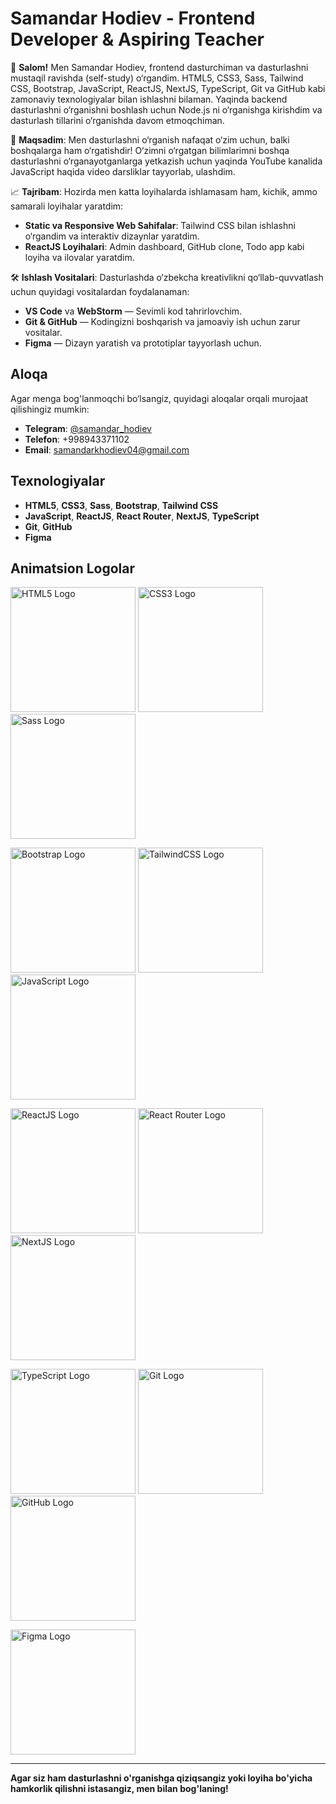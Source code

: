 # Samandar Hodiev - Frontend Developer & Aspiring Teacher

🎉 **Salom!** Men Samandar Hodiev, frontend dasturchiman va dasturlashni mustaqil ravishda (self-study) o‘rgandim. HTML5, CSS3, Sass, Tailwind CSS, Bootstrap, JavaScript, ReactJS, NextJS, TypeScript, Git va GitHub kabi zamonaviy texnologiyalar bilan ishlashni bilaman. Yaqinda backend dasturlashni o‘rganishni boshlash uchun Node.js ni o‘rganishga kirishdim va dasturlash tillarini o‘rganishda davom etmoqchiman.

🚀 **Maqsadim**: Men dasturlashni o‘rganish nafaqat o‘zim uchun, balki boshqalarga ham o‘rgatishdir! O‘zimni o‘rgatgan bilimlarimni boshqa dasturlashni o‘rganayotganlarga yetkazish uchun yaqinda YouTube kanalida JavaScript haqida video darsliklar tayyorlab, ulashdim.

📈 **Tajribam**: Hozirda men katta loyihalarda ishlamasam ham, kichik, ammo samarali loyihalar yaratdim:
- **Static va Responsive Web Sahifalar**: Tailwind CSS bilan ishlashni o‘rgandim va interaktiv dizaynlar yaratdim.
- **ReactJS Loyihalari**: Admin dashboard, GitHub clone, Todo app kabi loyiha va ilovalar yaratdim.

🛠️ **Ishlash Vositalari**: Dasturlashda o‘zbekcha kreativlikni qo‘llab-quvvatlash uchun quyidagi vositalardan foydalanaman:
- **VS Code** va **WebStorm** — Sevimli kod tahrirlovchim.
- **Git & GitHub** — Kodingizni boshqarish va jamoaviy ish uchun zarur vositalar.
- **Figma** — Dizayn yaratish va prototiplar tayyorlash uchun.

## **Aloqa**

Agar menga bog'lanmoqchi bo‘lsangiz, quyidagi aloqalar orqali murojaat qilishingiz mumkin:

- **Telegram**: [@samandar_hodiev](https://t.me/samandar_hodiev)
- **Telefon**: +998943371102
- **Email**: samandarkhodiev04@gmail.com

## **Texnologiyalar**

- **HTML5**, **CSS3**, **Sass**, **Bootstrap**, **Tailwind CSS**
- **JavaScript**, **ReactJS**, **React Router**, **NextJS**, **TypeScript**
- **Git**, **GitHub**
- **Figma**

## **Animatsion Logolar**

<p>
  <img src="https://cdn.jsdelivr.net/npm/simple-icons@v4/icons/html5.svg" width="200px" height="200px" alt="HTML5 Logo">
  <img src="https://cdn.jsdelivr.net/npm/simple-icons@v4/icons/css3.svg" width="200px" height="200px" alt="CSS3 Logo">
  <img src="https://cdn.jsdelivr.net/npm/simple-icons@v4/icons/sass.svg" width="200px" height="200px" alt="Sass Logo">
</p>
<p>
  <img src="https://cdn.jsdelivr.net/npm/simple-icons@v4/icons/bootstrap.svg" width="200px" height="200px" alt="Bootstrap Logo">
  <img src="https://cdn.jsdelivr.net/npm/simple-icons@v4/icons/tailwindcss.svg" width="200px" height="200px" alt="TailwindCSS Logo">
  <img src="https://cdn.jsdelivr.net/npm/simple-icons@v4/icons/javascript.svg" width="200px" height="200px" alt="JavaScript Logo">
</p>
<p>
  <img src="https://cdn.jsdelivr.net/npm/simple-icons@v4/icons/react.svg" width="200px" height="200px" alt="ReactJS Logo">
  <img src="https://cdn.jsdelivr.net/npm/simple-icons@v4/icons/reactrouter.svg" width="200px" height="200px" alt="React Router Logo">
  <img src="https://cdn.jsdelivr.net/npm/simple-icons@v4/icons/nextdotjs.svg" width="200px" height="200px" alt="NextJS Logo">
</p>
<p>
  <img src="https://cdn.jsdelivr.net/npm/simple-icons@v4/icons/typescript.svg" width="200px" height="200px" alt="TypeScript Logo">
  <img src="https://cdn.jsdelivr.net/npm/simple-icons@v4/icons/git.svg" width="200px" height="200px" alt="Git Logo">
  <img src="https://cdn.jsdelivr.net/npm/simple-icons@v4/icons/github.svg" width="200px" height="200px" alt="GitHub Logo">
</p>
<p>
  <img src="https://cdn.jsdelivr.net/npm/simple-icons@v4/icons/figma.svg" width="200px" height="200px" alt="Figma Logo">
</p>

---

**Agar siz ham dasturlashni o'rganishga qiziqsangiz yoki loyiha bo'yicha hamkorlik qilishni istasangiz, men bilan bog'laning!**
